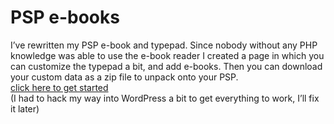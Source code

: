 <!--
  id: 320
  date: 2008-06-02T16:54:59
  modified: 2008-06-02T16:54:59
  slug: psp-e-books-ii
  type: post
  excerpt: <p>I&#8217;ve rewritten my PSP e-book and typepad. Since nobody without any PHP knowledge was able to use the e-book reader I created a page in which you can customize the typepad a bit, and add e-books. Then you can download your custom data as a zip file to unpack onto your PSP. click here to [&hellip;]</p>
  categories: book, code, Javascript, backend, tech
  tags: PHP, PSP
  inCv: 
  inPortfolio: 
  dateFrom: 
  dateTo: 
-->

# PSP e-books

<p>I&#8217;ve rewritten my PSP e-book and typepad. Since nobody without any PHP knowledge was able to use the e-book reader I created a page in which you can customize the typepad a bit, and add e-books. Then you can download your custom data as a zip file to unpack onto your PSP.<br />
<a href="?page_id=319">click here to get started</a><br />
(I had to hack my way into WordPress a bit to get everything to work, I&#8217;ll fix it later)</p>